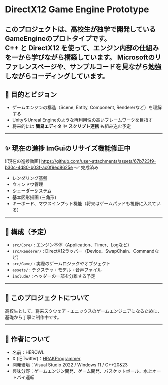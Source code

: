 # DirectX12 Game Engine Prototype

このプロジェクトは、高校生が独学で開発している**GameEngine**のプロトタイプです。  
C++ と DirectX12 を使って、エンジン内部の仕組みを一から学びながら構築しています。
Microsoftのリファレンスページや、サンプルコードを見ながら勉強しながらコーディングしています。
---

## 🎯 目的とビジョン

- ゲームエンジンの構造（Scene, Entity, Component, Rendererなど）を理解する
- UnityやUnreal Engineのような再利用性の高いフレームワークを目指す
- 将来的には **簡易エディタ** や **スクリプト連携** も組み込む予定

---

## ✨ 現在の進捗 ImGuiのリサイズ機能修正中
![現在の進捗動画]
https://github.com/user-attachments/assets/67b723f9-b30c-4d80-b03f-ac0f9ed8625e
-✅ 完成済み

- レンダリング基盤
- ウィンドウ管理
- シェーダーシステム
- 基本図形描画 (三角形)
- キーボード、マウスインプット機能（将来はゲームパッドも視野に入れている）

---

## 🧱 構成（予定）

- `src/Core/` : エンジン本体（Application、Timer、Logなど）
- `src/Renderer/` : DirectX12ラッパー（Device、SwapChain、Commandなど）
- `src/Game/` : 実際のゲームロジックやオブジェクト
- `assets/` : テクスチャ・モデル・音声ファイル
- `include/` : ヘッダーの一部を分離する予定

---


## 🙌 このプロジェクトについて

高校生として、将来スクウェア・エニックスのゲームエンジニアになるために、基礎から丁寧に制作中です。

---

## 📧 作者について

- 名前：HEROWL
- X (旧Twitter)：[HRAKProgrammer](https://x.com/HRAKProgrammer)
- 開発環境：Visual Studio 2022 / Windows 11 / C++20&23
- 興味分野：ゲームエンジン開発、ゲーム開発、バスケットボール、水上オートバイ運転

